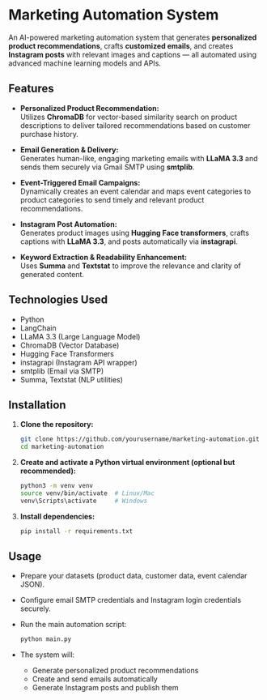 # Marketing Automation System

An AI-powered marketing automation system that generates **personalized product recommendations**, crafts **customized emails**, and creates **Instagram posts** with relevant images and captions — all automated using advanced machine learning models and APIs.

## Features

- **Personalized Product Recommendation:**  
  Utilizes **ChromaDB** for vector-based similarity search on product descriptions to deliver tailored recommendations based on customer purchase history.

- **Email Generation & Delivery:**  
  Generates human-like, engaging marketing emails with **LLaMA 3.3** and sends them securely via Gmail SMTP using **smtplib**.

- **Event-Triggered Email Campaigns:**  
  Dynamically creates an event calendar and maps event categories to product categories to send timely and relevant product recommendations.

- **Instagram Post Automation:**  
  Generates product images using **Hugging Face transformers**, crafts captions with **LLaMA 3.3**, and posts automatically via **instagrapi**.

- **Keyword Extraction & Readability Enhancement:**  
  Uses **Summa** and **Textstat** to improve the relevance and clarity of generated content.

## Technologies Used

- Python  
- LangChain  
- LLaMA 3.3 (Large Language Model)  
- ChromaDB (Vector Database)  
- Hugging Face Transformers  
- instagrapi (Instagram API wrapper)  
- smtplib (Email via SMTP)  
- Summa, Textstat (NLP utilities)

## Installation

1. **Clone the repository:**  
   ```bash
   git clone https://github.com/yourusername/marketing-automation.git
   cd marketing-automation

2. **Create and activate a Python virtual environment (optional but recommended):**
    ```bash
    python3 -m venv venv
    source venv/bin/activate  # Linux/Mac  
    venv\Scripts\activate     # Windows

3. **Install dependencies:**
    ```bash
    pip install -r requirements.txt

## Usage
  - Prepare your datasets (product data, customer data, event calendar JSON).
  - Configure email SMTP credentials and Instagram login credentials securely.
  - Run the main automation script:

    ```bash
    python main.py
    
  - The system will:
    - Generate personalized product recommendations
    - Create and send emails automatically
    - Generate Instagram posts and publish them
